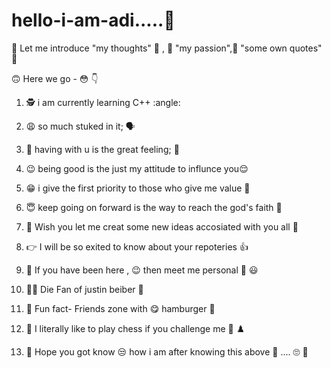 # hello-i-am-adi.....:wave:

:crossed_fingers: Let me introduce   "my thoughts" :thought_balloon:  , :hugs: "my passion",:tipping_hand_person:  "some own quotes" :raised_hands:


:upside_down_face:  Here we go -  :flushed:  :point_down: 




1) :detective:  i am currently learning C++ :angle:

2) :weary: so much stuked in it; :speaking_head:

3) :pleading_face: having with u is the great feeling; :busts_in_silhouette:

4) :wink: being good is the just my attitude to influnce you:relieved:

     
5) :grin: i give the first priority to those who give me value :grimacing:


6)  :innocent: keep going on forward is the way to reach the god's faith :anger:
 
7) :100: Wish you let me creat some new ideas accosiated with you all :dizzy:

 8)  :point_right:  I will be so exited to know about your repoteries :+1:
  
  
 9) :no_good: If you have been here , :wink: then meet me personal :zany_face: :smiley:
 
10)  :man_singer: Die Fan of justin beiber :musical_note:
 
11) :couple:  Fun fact-   Friends zone with :yum:  hamburger :hamburger: 
 
12) :punch:  I literally like to play chess if you challenge me :call_me_hand: :chess_pawn:


13) :raised_eyebrow: Hope you got know :unamused: how i am after knowing this above :eyes: .... :roll_eyes: :stars:
